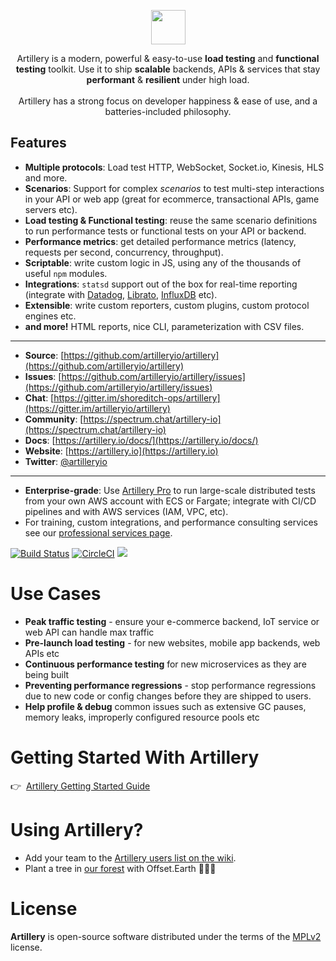 <p align="center">
<a href="https://artillery.io"><img src="https://artillery.io/img/flag.png" height="55" /></a>
</p>
<p align="center">
  Artillery is a modern, powerful & easy-to-use <strong>load testing</strong> and <strong>functional testing</strong> toolkit. Use it to ship <strong>scalable</strong> backends, APIs & services that stay <strong>performant</strong> & <strong>resilient</strong> under high load.<br /><br />
  Artillery has a strong focus on developer happiness &amp; ease of use, and a batteries-included philosophy.
</p>


## Features

- **Multiple protocols**:  Load test HTTP, WebSocket, Socket.io, Kinesis, HLS and more.
- **Scenarios**: Support for complex *scenarios* to test multi-step interactions in your API or web app (great for ecommerce, transactional APIs, game servers etc).
- **Load testing & Functional testing**: reuse the same scenario definitions to run performance tests or functional tests on your API or backend.
- **Performance metrics**: get detailed performance metrics (latency, requests per second, concurrency, throughput).
- **Scriptable**: write custom logic in JS, using any of the thousands of useful `npm` modules.
- **Integrations**: `statsd` support out of the box for real-time reporting (integrate with [Datadog](http://docs.datadoghq.com/guides/dogstatsd/), [Librato](https://www.librato.com/docs/kb/collect/collection_agents/stastd.html), [InfluxDB](https://influxdata.com/blog/getting-started-with-sending-statsd-metrics-to-telegraf-influxdb/) etc).
- **Extensible**: write custom reporters, custom plugins, custom protocol engines etc.
- **and more!** HTML reports, nice CLI, parameterization with CSV files.

---

- **Source**: [https://github.com/artilleryio/artillery](https://github.com/artilleryio/artillery)
- **Issues**: [https://github.com/artilleryio/artillery/issues](https://github.com/artilleryio/artillery/issues)
- **Chat**: [https://gitter.im/shoreditch-ops/artillery](https://gitter.im/artilleryio/artillery)
- **Community**: [https://spectrum.chat/artillery-io](https://spectrum.chat/artillery-io)
- **Docs**: [https://artillery.io/docs/](https://artillery.io/docs/)
- **Website**: [https://artillery.io](https://artillery.io)
- **Twitter**: [@artilleryio](https://twitter.com/artilleryio)

---

- **Enterprise-grade**: Use [Artillery Pro](https://artillery.io/pro/) to run large-scale distributed tests from your own AWS account with ECS or Fargate; integrate with CI/CD pipelines and with AWS services (IAM, VPC, etc).
- For training, custom integrations, and performance consulting services see our [professional services page](https://artillery.io/services-support.html).

[![Build Status](https://travis-ci.org/artilleryio/artillery.svg?branch=master)](https://travis-ci.org/artilleryio/artillery) [![CircleCI](https://circleci.com/gh/artilleryio/artillery.svg?style=svg)](https://circleci.com/gh/artilleryio/artillery)
<a href="https://spectrum.chat/artillery-io"><img src="https://withspectrum.github.io/badge/badge.svg"></a>

# Use Cases

- **Peak traffic testing** - ensure your e-commerce backend, IoT service or web API can handle max traffic
- **Pre-launch load testing** - for new websites, mobile app backends, web APIs etc
- **Continuous performance testing** for new microservices as they are being built
- **Preventing performance regressions** - stop performance regressions due to new code or config changes before they are shipped to users.
- **Help profile & debug** common issues such as extensive GC pauses, memory leaks, improperly configured resource pools etc

# Getting Started With Artillery

👉&nbsp;&nbsp;[Artillery Getting Started Guide](https://artillery.io/docs/getting-started/)

# Using Artillery?

* Add your team to the [Artillery users list on the wiki](https://github.com/shoreditch-ops/artillery/wiki/Companies-using-Artillery).
* Plant a tree in [our forest](https://offset.earth/artilleryio) with Offset.Earth 🌲🌳🌴

# License

**Artillery** is open-source software distributed under the terms of the [MPLv2](https://www.mozilla.org/en-US/MPL/2.0/) license.

